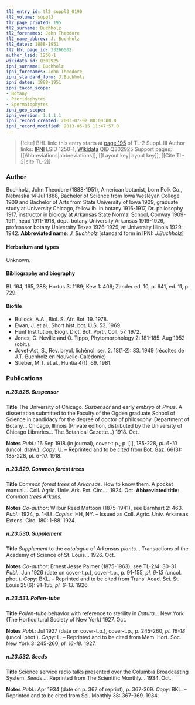 ```yaml
---
tl2_entry_id: tl2_suppl3_0190
tl2_volume: suppl3
tl2_page_printed: 195
tl2_surname: Buchholz
tl2_forenames: John Theodore
tl2_name_abbrev: J. Buchholz
tl2_dates: 1888-1951
tl2_bhl_page_id: 33266502
author_lsid: 1250-1
wikidata_id: Q302925
ipni_surname: Buchholz
ipni_forenames: John Theodore
ipni_standard_form: J.Buchholz
ipni_dates: 1888-1951
ipni_taxon_scope: 
- Botany
- Pteridophytes
- Spermatophytes
ipni_geo_scope: 
ipni_version: 1.1.1.1
ipni_record_created: 2003-07-02 00:00:00.0
ipni_record_modified: 2013-05-15 11:47:57.0
---
```


> [!cite] BHL link: this entry starts at [page 195](https://www.biodiversitylibrary.org/page/33266502) of TL-2 Suppl. III
> Author links: [IPNI](https://www.ipni.org/a/1250-1) LSID 1250-1, [Wikidata](https://www.wikidata.org/wiki/Q302925) QID Q302925
> Support pages: [[Abbreviations|abbreviations]], [[Layout key|layout key]], [[Cite TL-2|cite TL-2]]

### Author

Buchholz, John Theodore (1888-1951), American botanist, born Polk Co., Nebraska 14 Jul 1888, Bachelor of Science from Iowa Wesleyan College 1909 and Bachelor of Arts from State University of Iowa 1909, graduate study at University Chicago, fellow ib. in botany 1916-1917, Dr. philosophy 1917, instructor in biology at Arkansas State Normal School, Conway 1909-1911, head 1911-1918, dept. botany University Arkansas 1919-1926, professsor botany University Texas 1926-1929, at University Illinois 1929-1942. 
**Abbreviated name**: *J. Buchholz* \[standard form in IPNI: *J.Buchholz*\]

#### Herbarium and types

Unknown.

#### Bibliography and biography

BL 164, 165, 288; Hortus 3: 1189; Kew 1: 409; Zander ed. 10, p. 641, ed. 11, p. 729.

#### Biofile

- Bullock, A.A., Biol. S. Afr. Bot. 19. 1978.
- Ewan, J. et al., Short hist. bot. U.S. 53. 1969.
- Hunt Institution, Biogr. Dict. Bot. Portr. Coll. 57. 1972.
- Jones, G. Neville and O. Tippo, Phytomorphology 2: 181-185. Aug 1952 (obit.).
- Jovet-Ast, S., Rev. bryol. lichénol. ser. 2. 18(1-2): 83. 1949 (récoltes de J.T. Buchholz en Nouvelle-Calédonie).
- Stieber, M.T. et al., Huntia 4(1): 69. 1981.

### Publications

##### n.23.528. Suspensor

**Title**
The University of Chicago. *Suspensor* and early *embryo* of *Pinus*. A dissertation submitted to the Faculty of the Ogden graduate School of Science in candidacy for the degree of doctor of philosophy. Department of Botany... Chicago, Illinois (Private edition, distributed by the University of Chicago Libraries... The Botanical Gazette...) 1918. Oct.

**Notes**
*Publ*.: 16 Sep 1918 (in journal), cover-t.p., p. \[i\], 185-228, *pl. 6-10* (uncol. draw.). *Copy*: U.  – Reprinted and to be cited from Bot. Gaz. 66(3): 185-228, *pl. 6-10.* 1918.

##### n.23.529. Common forest trees

**Title**
*Common forest trees* of *Arkansas*. How to know them. A pocket manual... Coll. Agric. Univ. Ark. Ext. Circ.... 1924. Oct.
**Abbreviated title**: *Common trees Arkans.*

**Notes**
*Co-author*: Wilbur Reed Mattoon (1875-1941), see Barnhart 2: 463.
*Publ*.: 1924, p. 1-88. *Copies*: HH, NY. – Issued as Coll. Agric. Univ. Arkansas Extens. Circ. 180: 1-88. 1924.

##### n.23.530. Supplement

**Title**
*Supplement* to the *catalogue* of *Arkansas plants*... Transactions of the Academy of Science of St. Louis... 1926. Oct.

**Notes**
*Co-author*: Ernest Jesse Palmer (1875-1963), see TL-2/4: 30-31.
*Publ*.: Jun 1926 (date on cover-t.p.), cover-t.p., p. 91-155, *pl. 6-13* (uncol. phot.). *Copy*: BKL.  – Reprinted and to be cited from Trans. Acad. Sci. St. Louis 25(6): 91-155, *pl. 6-13.* 1926.

##### n.23.531. Pollen-tube

**Title**
*Pollen-tube* behavior with reference to sterility in *Datura*... New York (The Horticultural Society of New York) 1927. Oct.

**Notes**
*Publ*.: Jul 1927 (date on cover-t.p.), cover-t.p., p. 245-260, *pl. 16-18* (uncol. phot.). *Copy*: L.  – Reprinted and to be cited from Mem. Hort. Soc. New York 3: 245-260, *pl. 16-18.* 1927.

##### n.23.532. Seeds

**Title**
Science service radio talks presented over the Columbia Broadcasting System. *Seeds* ... Reprinted from The Scientific Monthly... 1934. Oct.

**Notes**
*Publ*.: Apr 1934 (date on p. 367 of reprint), p. 367-369. *Copy*: BKL. – Reprinted and to be cited from Sci. Monthly 38: 367-369. 1934.

